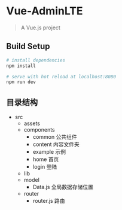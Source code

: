 # Vue-AdminLTE

> A Vue.js project

## Build Setup

``` bash
# install dependencies
npm install

# serve with hot reload at localhost:8080 
npm run dev

```

## 目录结构

*  src
    *  assets
    *  components
        *  common     公共组件
        *  content    内容文件夹
        *  example    示例
        *  home       首页
        *  login      登陆
    *  lib
    *  model
        *  Data.js    全局数据存储位置
    *  router
        *  router.js  路由
